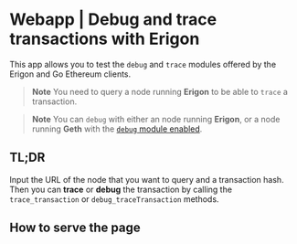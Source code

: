 # Webapp | Debug and trace transactions with Erigon
This app allows you to test the ```debug``` and ```trace``` modules offered by the Erigon and Go Ethereum clients. 

> **Note** You need to query a node running <b>Erigon</b> to be able to ```trace``` a transaction.

> **Note** You can ```debug``` with either an node running <b>Erigon</b>, or a node running <b>Geth</b> with the [```debug``` module enabled](https://geth.ethereum.org/docs/rpc/ns-debug).   

## TL;DR

Input the URL of the node that you want to query and a transaction hash. Then you can <b>trace</b> or <b>debug</b> the transaction by calling the ```trace_transaction``` or ```debug_traceTransaction``` methods. 

## How to serve the page

